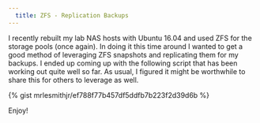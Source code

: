 ```yaml
---
  title: ZFS - Replication Backups
---
```


I recently rebuilt my lab NAS hosts with Ubuntu 16.04 and used ZFS for
the storage pools (once again). In doing it this time around I wanted to
get a good method of leveraging ZFS snapshots and replicating them for
my backups. I ended up coming up with the following script that has been
working out quite well so far. As usual, I figured it might be
worthwhile to share this for others to leverage as well.

{% gist mrlesmithjr/ef788f77b457df5ddfb7b223f2d39d6b %}

Enjoy!
